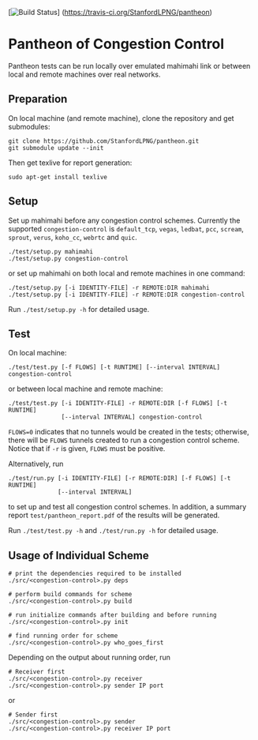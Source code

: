 [![Build Status](https://travis-ci.org/StanfordLPNG/pantheon.svg?branch=master)]
(https://travis-ci.org/StanfordLPNG/pantheon)

# Pantheon of Congestion Control
Pantheon tests can be run locally over emulated mahimahi link or between local
and remote machines over real networks.

## Preparation
On local machine (and remote machine), clone the repository and get submodules:

```
git clone https://github.com/StanfordLPNG/pantheon.git
git submodule update --init
```

Then get texlive for report generation:

```
sudo apt-get install texlive
```

## Setup
Set up mahimahi before any congestion control schemes. Currently the supported
`congestion-control` is `default_tcp`, `vegas`, `ledbat`, `pcc`, `scream`,
`sprout`, `verus`, `koho_cc`, `webrtc` and `quic`.

```
./test/setup.py mahimahi
./test/setup.py congestion-control
```

or set up mahimahi on both local and remote machines in one command:

```
./test/setup.py [-i IDENTITY-FILE] -r REMOTE:DIR mahimahi
./test/setup.py [-i IDENTITY-FILE] -r REMOTE:DIR congestion-control
```

Run `./test/setup.py -h` for detailed usage.

## Test
On local machine:

```
./test/test.py [-f FLOWS] [-t RUNTIME] [--interval INTERVAL] congestion-control
```

or between local machine and remote machine:

```
./test/test.py [-i IDENTITY-FILE] -r REMOTE:DIR [-f FLOWS] [-t RUNTIME]
               [--interval INTERVAL] congestion-control
```

`FLOWS=0` indicates that no tunnels would be created in the tests; otherwise,
there will be `FLOWS` tunnels created to run a congestion control scheme.
Notice that if `-r` is given, `FLOWS` must be positive.

Alternatively, run

```
./test/run.py [-i IDENTITY-FILE] [-r REMOTE:DIR] [-f FLOWS] [-t RUNTIME]
              [--interval INTERVAL]
```

to set up and test all congestion control schemes. In addition, a summary
report `test/pantheon_report.pdf` of the results will be generated.

Run `./test/test.py -h` and `./test/run.py -h` for detailed usage.

## Usage of Individual Scheme

```
# print the dependencies required to be installed
./src/<congestion-control>.py deps

# perform build commands for scheme
./src/<congestion-control>.py build

# run initialize commands after building and before running
./src/<congestion-control>.py init

# find running order for scheme
./src/<congestion-control>.py who_goes_first
```

Depending on the output about running order, run

```
# Receiver first
./src/<congestion-control>.py receiver
./src/<congestion-control>.py sender IP port
```

or

```
# Sender first
./src/<congestion-control>.py sender
./src/<congestion-control>.py receiver IP port
```
